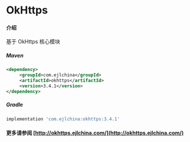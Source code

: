 # OkHttps

#### 介绍

基于 OkHttps 核心模块


##### Maven

```xml
<dependency>
     <groupId>com.ejlchina</groupId>
     <artifactId>okhttps</artifactId>
     <version>3.4.1</version>
</dependency>
```

##### Gradle

```groovy
implementation 'com.ejlchina:okhttps:3.4.1'
```

#### 更多请参阅 [http://okhttps.ejlchina.com/](http://okhttps.ejlchina.com/)
